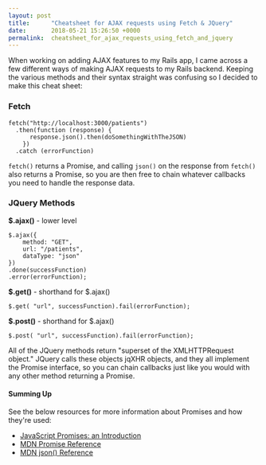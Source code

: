 ```yaml
---
layout: post
title:      "Cheatsheet for AJAX requests using Fetch & JQuery"
date:       2018-05-21 15:26:50 +0000
permalink:  cheatsheet_for_ajax_requests_using_fetch_and_jquery
---
```



When working on adding AJAX features to my Rails app, I came across a few different ways of making AJAX requests to my Rails backend. Keeping the various methods and their syntax straight was confusing so I decided to make this cheat sheet:

### Fetch
```
fetch("http://localhost:3000/patients")
  .then(function (response) {
      response.json().then(doSomethingWithTheJSON)
    })
  .catch (errorFunction)
```

`fetch()` returns a Promise, and calling `json()` on the response from `fetch()` also returns a Promise, so you are then free to chain whatever callbacks you need to handle the response data.

### JQuery Methods

****$.ajax()**** - lower level

```
$.ajax({
    method: "GET",
    url: "/patients",
    dataType: "json"
})
.done(successFunction)
.error(errorFunction);
```

****$.get()**** - shorthand for $.ajax()
```
$.get( "url", successFunction).fail(errorFunction);
```

****$.post()**** - shorthand for $.ajax()
```
$.post( "url", successFunction).fail(errorFunction);
```

All of the JQuery methods return "superset of the XMLHTTPRequest object." JQuery calls these objects jqXHR objects, and they all implement the Promise interface, so you can chain callbacks just like you would with any other method returning a Promise.

#### Summing Up
See the below resources for more information about Promises and how they're used:
  - [JavaScript Promises: an Introduction](https://developers.google.com/web/fundamentals/primers/promises)
  - [MDN Promise Reference](https://developer.mozilla.org/en-US/docs/Web/JavaScript/Reference/Global_Objects/Promise)
  - [MDN json() Reference ](https://developer.mozilla.org/en-US/docs/Web/API/Body/json)
